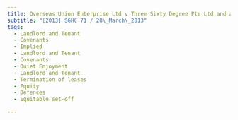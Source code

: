 ```yaml
---
title: Overseas Union Enterprise Ltd v Three Sixty Degree Pte Ltd and another suit 
subtitle: "[2013] SGHC 71 / 28\_March\_2013"
tags:
  - Landlord and Tenant
  - Covenants
  - Implied
  - Landlord and Tenant
  - Covenants
  - Quiet Enjoyment
  - Landlord and Tenant
  - Termination of leases
  - Equity
  - Defences
  - Equitable set-off

---
```


